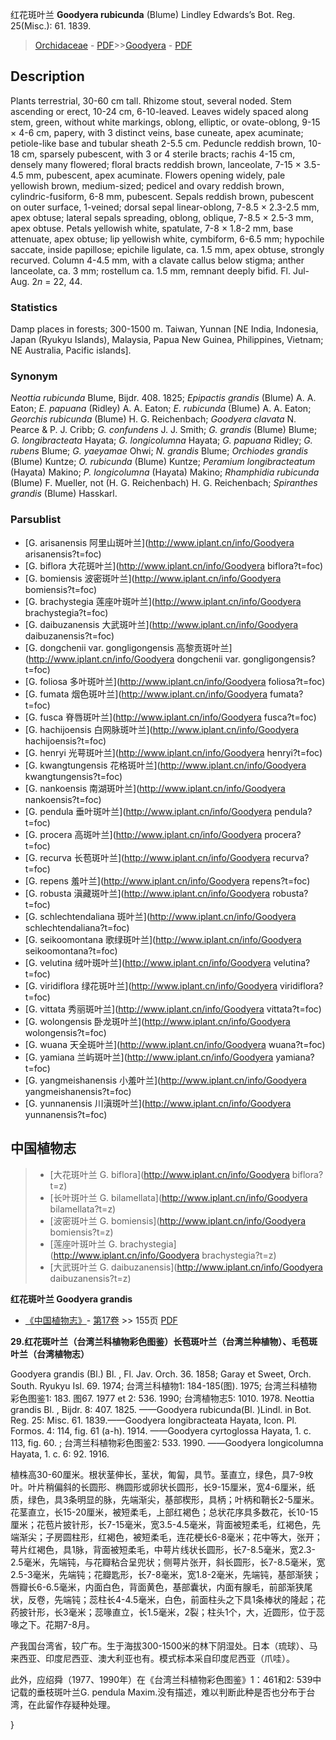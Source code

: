 红花斑叶兰 **Goodyera rubicunda** (Blume) Lindley Edwards’s Bot. Reg. 25(Misc.): 61. 1839.

> [Orchidaceae](http://www.iplant.cn/info/Orchidaceae?t=foc) - [PDF](http://www.iplant.cn/foc/pdf/Orchidaceae.pdf)>>[Goodyera](http://www.iplant.cn/info/Goodyera?t=foc) - [PDF](http://www.iplant.cn/foc/pdf/Goodyera.pdf)

## Description

Plants terrestrial, 30-60 cm tall. Rhizome stout, several noded. Stem ascending or erect, 10-24 cm, 6-10-leaved. Leaves widely spaced along stem, green, without white markings, oblong, elliptic, or ovate-oblong, 9-15 × 4-6 cm, papery, with 3 distinct veins, base cuneate, apex acuminate; petiole-like base and tubular sheath 2-5.5 cm. Peduncle reddish brown, 10-18 cm, sparsely pubescent, with 3 or 4 sterile bracts; rachis 4-15 cm, densely many flowered; floral bracts reddish brown, lanceolate, 7-15 × 3.5-4.5 mm, pubescent, apex acuminate. Flowers opening widely, pale yellowish brown, medium-sized; pedicel and ovary reddish brown, cylindric-fusiform, 6-8 mm, pubescent. Sepals reddish brown, pubescent on outer surface, 1-veined; dorsal sepal linear-oblong, 7-8.5 × 2.3-2.5 mm, apex obtuse; lateral sepals spreading, oblong, oblique, 7-8.5 × 2.5-3 mm, apex obtuse. Petals yellowish white, spatulate, 7-8 × 1.8-2 mm, base attenuate, apex obtuse; lip yellowish white, cymbiform, 6-6.5 mm; hypochile saccate, inside papillose; epichile ligulate, ca. 1.5 mm, apex obtuse, strongly recurved. Column 4-4.5 mm, with a clavate callus below stigma; anther lanceolate, ca. 3 mm; rostellum ca. 1.5 mm, remnant deeply bifid. Fl. Jul-Aug. 2*n* = 22, 44.

### Statistics
Damp places in forests; 300-1500 m. Taiwan, Yunnan [NE India, Indonesia, Japan (Ryukyu Islands), Malaysia, Papua New Guinea, Philippines, Vietnam; NE Australia, Pacific islands].

### Synonym
*Neottia rubicunda* Blume, Bijdr. 408. 1825; *Epipactis grandis* (Blume) A. A. Eaton; *E. papuana* (Ridley) A. A. Eaton; *E. rubicunda* (Blume) A. A. Eaton; *Georchis rubicunda* (Blume) H. G. Reichenbach; *Goodyera clavata* N. Pearce & P. J. Cribb; *G. confundens* J. J. Smith; *G. grandis* (Blume) Blume; *G. longibracteata* Hayata; *G. longicolumna* Hayata; *G. papuana* Ridley; *G. rubens* Blume; *G. yaeyamae* Ohwi; *N. grandis* Blume; *Orchiodes grandis* (Blume) Kuntze; *O. rubicunda* (Blume) Kuntze; *Peramium longibracteatum* (Hayata) Makino; *P. longicolumna* (Hayata) Makino; *Rhamphidia rubicunda* (Blume) F. Mueller, not (H. G. Reichenbach) H. G. Reichenbach; *Spiranthes grandis* (Blume) Hasskarl.

### Parsublist

* [G.  arisanensis  阿里山斑叶兰](http://www.iplant.cn/info/Goodyera arisanensis?t=foc)
* [G.  biflora  大花斑叶兰](http://www.iplant.cn/info/Goodyera biflora?t=foc)
* [G.  bomiensis  波密斑叶兰](http://www.iplant.cn/info/Goodyera bomiensis?t=foc)
* [G.  brachystegia  莲座叶斑叶兰](http://www.iplant.cn/info/Goodyera brachystegia?t=foc)
* [G.  daibuzanensis  大武斑叶兰](http://www.iplant.cn/info/Goodyera daibuzanensis?t=foc)
* [G.  dongchenii var. gongligongensis  高黎贡斑叶兰](http://www.iplant.cn/info/Goodyera dongchenii var. gongligongensis?t=foc)
* [G.  foliosa  多叶斑叶兰](http://www.iplant.cn/info/Goodyera foliosa?t=foc)
* [G.  fumata  烟色斑叶兰](http://www.iplant.cn/info/Goodyera fumata?t=foc)
* [G.  fusca  脊唇斑叶兰](http://www.iplant.cn/info/Goodyera fusca?t=foc)
* [G.  hachijoensis  白网脉斑叶兰](http://www.iplant.cn/info/Goodyera hachijoensis?t=foc)
* [G.  henryi  光萼斑叶兰](http://www.iplant.cn/info/Goodyera henryi?t=foc)
* [G.  kwangtungensis  花格斑叶兰](http://www.iplant.cn/info/Goodyera kwangtungensis?t=foc)
* [G.  nankoensis  南湖斑叶兰](http://www.iplant.cn/info/Goodyera nankoensis?t=foc)
* [G.  pendula  垂叶斑叶兰](http://www.iplant.cn/info/Goodyera pendula?t=foc)
* [G.  procera  高斑叶兰](http://www.iplant.cn/info/Goodyera procera?t=foc)
* [G.  recurva  长苞斑叶兰](http://www.iplant.cn/info/Goodyera recurva?t=foc)
* [G.  repens  羞叶兰](http://www.iplant.cn/info/Goodyera repens?t=foc)
* [G.  robusta  滇藏斑叶兰](http://www.iplant.cn/info/Goodyera robusta?t=foc)
* [G.  schlechtendaliana  斑叶兰](http://www.iplant.cn/info/Goodyera schlechtendaliana?t=foc)
* [G.  seikoomontana  歌绿斑叶兰](http://www.iplant.cn/info/Goodyera seikoomontana?t=foc)
* [G.  velutina  绒叶斑叶兰](http://www.iplant.cn/info/Goodyera velutina?t=foc)
* [G.  viridiflora  绿花斑叶兰](http://www.iplant.cn/info/Goodyera viridiflora?t=foc)
* [G.  vittata  秀丽斑叶兰](http://www.iplant.cn/info/Goodyera vittata?t=foc)
* [G.  wolongensis  卧龙斑叶兰](http://www.iplant.cn/info/Goodyera wolongensis?t=foc)
* [G.  wuana  天全斑叶兰](http://www.iplant.cn/info/Goodyera wuana?t=foc)
* [G.  yamiana  兰屿斑叶兰](http://www.iplant.cn/info/Goodyera yamiana?t=foc)
* [G.  yangmeishanensis  小羞叶兰](http://www.iplant.cn/info/Goodyera yangmeishanensis?t=foc)
* [G.  yunnanensis  川滇斑叶兰](http://www.iplant.cn/info/Goodyera yunnanensis?t=foc)

## 中国植物志

> * [大花斑叶兰  G.  biflora](http://www.iplant.cn/info/Goodyera biflora?t=z)
> * [长叶斑叶兰  G.  bilamellata](http://www.iplant.cn/info/Goodyera bilamellata?t=z)
> * [波密斑叶兰  G.  bomiensis](http://www.iplant.cn/info/Goodyera bomiensis?t=z)
> * [莲座叶斑叶兰  G.  brachystegia](http://www.iplant.cn/info/Goodyera brachystegia?t=z)
> * [大武斑叶兰  G.  daibuzanensis](http://www.iplant.cn/info/Goodyera daibuzanensis?t=z)

**红花斑叶兰 Goodyera grandis**

* [《中国植物志》](http://www.iplant.cn/frps)- [第17卷](http://www.iplant.cn/frps/vol/17) >> 155页 [PDF](http://www.iplant.cn/frps/pdf/17/155.pdf)

**29.红花斑叶兰（台湾兰科植物彩色图鉴）长苞斑叶兰（台湾兰种植物）、毛苞斑叶兰（台湾植物志）**

Goodyera grandis (Bl.) Bl. , Fl. Jav. Orch. 36. 1858; Garay et Sweet, Orch. South. Ryukyu Isl. 69. 1974; 台湾兰科植物1: 184-185(图). 1975; 台湾兰科植物彩色图鉴1: 183. 图67. 1977 et 2: 536. 1990; 台湾植物志5: 1010. 1978. Neottia grandis Bl. , Bijdr. 8: 407. 1825. ——Goodyera rubicunda(Bl. )Lindl. in Bot. Reg. 25: Misc. 61. 1839.——Goodyera longibracteata Hayata, Icon. Pl. Formos. 4: 114, fig. 61 (a-h). 1914. ——Goodyera cyrtoglossa Hayata, 1. c. 113, fig. 60. ; 台湾兰科植物彩色图鉴2: 533. 1990. ——Goodyera longicolumna Hayata, 1. c. 6: 92. 1916.

植株高30-60厘米。根状茎伸长，茎状，匍匐，具节。茎直立，绿色，具7-9枚叶。叶片稍偏斜的长圆形、椭圆形或卵状长圆形，长9-15厘米，宽4-6厘米，纸质，绿色，具3条明显的脉，先端渐尖，基部楔形，具柄；叶柄和鞘长2-5厘米。花茎直立，长15-20厘米，被短柔毛，上部红褐色；总状花序具多数花，长10-15厘米；花苞片披针形，长7-15毫米，宽3.5-4.5毫米，背面被短柔毛，红褐色，先端渐尖；子房圆柱形，红褐色，被短柔毛，连花梗长6-8毫米；花中等大，张开；萼片红褐色，具1脉，背面被短柔毛，中萼片线状长圆形，长7-8.5毫米，宽2.3-2.5毫米，先端钝，与花瓣粘合呈兜状；侧萼片张开，斜长圆形，长7-8.5毫米，宽2.5-3毫米，先端钝；花瓣匙形，长7-8毫米，宽1.8-2毫米，先端钝，基部渐狭；唇瓣长6-6.5毫米，内面白色，背面黄色，基部囊状，内面有腺毛，前部渐狭尾状，反卷，先端钝；蕊柱长4-4.5毫米，白色，前面柱头之下具1条棒状的隆起；花药披针形，长3毫米；蕊喙直立，长1.5毫米，2裂；柱头1个，大，近圆形，位于蕊喙之下。花期7-8月。

产我国台湾省，较广布。生于海拔300-1500米的林下阴湿处。日本（琉球）、马来西亚、印度尼西亚、澳大利亚也有。模式标本采自印度尼西亚（爪哇）。

此外，应绍舜（1977、1990年）在《台湾兰科植物彩色图鉴》1：461和2: 539中记载的垂枝斑叶兰G. pendula Maxim.没有描述，难以判断此种是否也分布于台湾，在此留作存疑种处理。

}